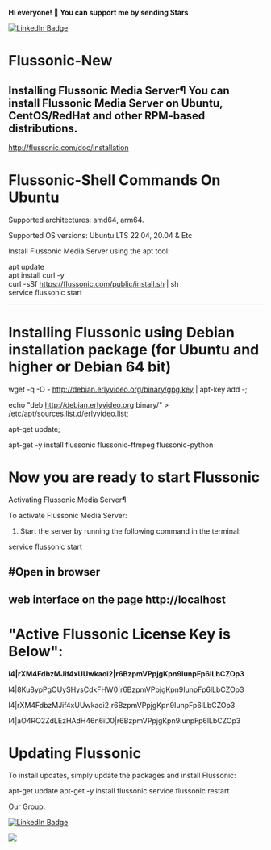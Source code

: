 ******Hi everyone! 🌟 You can support me by sending Stars******

<div id="badges">
  <a href="https://t.me/Flussonics">
    <img src="https://img.shields.io/badge/Telegram-26A5E4?style=flat&logo=telegram&logoColor=white" alt="LinkedIn Badge"/>
  </a>

# Flussonic-New


Installing Flussonic Media Server¶
You can install Flussonic Media Server on Ubuntu, CentOS/RedHat and other RPM-based distributions.
----------------

http://flussonic.com/doc/installation

# Flussonic-Shell Commands On Ubuntu

Supported architectures: amd64, arm64.

Supported OS versions: Ubuntu LTS 22.04, 20.04 & Etc

Install Flussonic Media Server using the apt tool:

apt update
<br>
apt install curl -y
<br>
curl -sSf https://flussonic.com/public/install.sh | sh
<br>
service flussonic start

---------------
# Installing Flussonic using Debian installation package (for Ubuntu and higher or Debian 64 bit)

wget -q -O - http://debian.erlyvideo.org/binary/gpg.key | apt-key add -;

echo "deb http://debian.erlyvideo.org binary/" > /etc/apt/sources.list.d/erlyvideo.list;

apt-get update;

apt-get -y install flussonic flussonic-ffmpeg flussonic-python

# Now you are ready to start Flussonic

Activating Flussonic Media Server¶

To activate Flussonic Media Server:

1) Start the server by running the following command in the terminal:

service flussonic start

#Open in browser
---
web interface on the page http://localhost
 --


# "Active Flussonic License Key is Below":
**l4|rXM4FdbzMJif4xUUwkaoi2|r6BzpmVPpjgKpn9IunpFp6lLbCZOp3** 

l4|8Ku8ypPgOUySHysCdkFHW0|r6BzpmVPpjgKpn9IunpFp6lLbCZOp3

l4|rXM4FdbzMJif4xUUwkaoi2|r6BzpmVPpjgKpn9IunpFp6lLbCZOp3

l4|aO4RO2ZdLEzHAdH46n6iD0|r6BzpmVPpjgKpn9IunpFp6lLbCZOp3

# Updating Flussonic

To install updates, simply update the packages and install Flussonic:

apt-get update
apt-get -y install flussonic
service flussonic restart



Our Group:
<div id="badges">
  <a href="https://t.me/Flussonics">
    <img src="https://img.shields.io/badge/Telegram-26A5E4?style=flat&logo=telegram&logoColor=white" alt="LinkedIn Badge"/>
  </a>
  

<a href="https://hits.seeyoufarm.com"><img src="https://hits.seeyoufarm.com/api/count/incr/badge.svg?url=https%3A%2F%2Fsohag1192.github.io%2FFlussonic-New%2F&count_bg=%2379C83D&title_bg=%23555555&icon=&icon_color=%23E7E7E7&title=hits&edge_flat=false"/></a>

